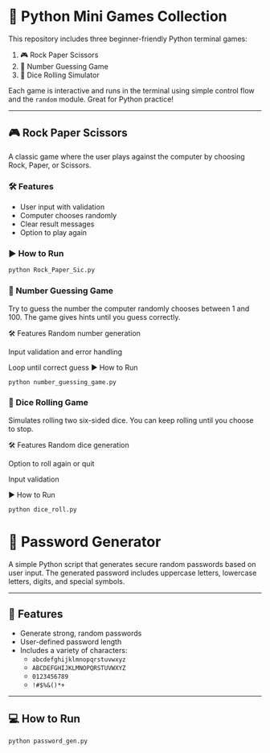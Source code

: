 # 🧩 Python Mini Games Collection

This repository includes three beginner-friendly Python terminal games:

1. 🎮 Rock Paper Scissors  
2. 🔢 Number Guessing Game  
3. 🎲 Dice Rolling Simulator  

Each game is interactive and runs in the terminal using simple control flow and the `random` module. Great for Python practice!

---

## 🎮 Rock Paper Scissors

A classic game where the user plays against the computer by choosing Rock, Paper, or Scissors.

### 🛠 Features
- User input with validation
- Computer chooses randomly
- Clear result messages
- Option to play again

### ▶️ How to Run
```bash
python Rock_Paper_Sic.py
```
### 🔢 Number Guessing Game
Try to guess the number the computer randomly chooses between 1 and 100. The game gives hints until you guess correctly.

🛠 Features
Random number generation

Input validation and error handling

Loop until correct guess
▶️ How to Run
```bash
python number_guessing_game.py
```
### 🎲 Dice Rolling Game
Simulates rolling two six-sided dice. You can keep rolling until you choose to stop.

🛠 Features
Random dice generation

Option to roll again or quit

Input validation

▶️ How to Run
```bash
python dice_roll.py
```
# 🔐 Password Generator

A simple Python script that generates secure random passwords based on user input. The generated password includes uppercase letters, lowercase letters, digits, and special symbols.

---

## 📌 Features

- Generate strong, random passwords
- User-defined password length
- Includes a variety of characters:
  - `abcdefghijklmnopqrstuvwxyz`
  - `ABCDEFGHIJKLMNOPQRSTUVWXYZ`
  - `0123456789`
  - `!#$%&()*+`

---

## 💻 How to Run
```bash
python password_gen.py
```
